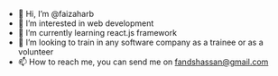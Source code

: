 - 👋 Hi, I’m @faizaharb
- 👀 I’m interested in web development
- 🌱 I’m currently learning react.js framework
- 💞️ I’m looking to train in any software company as a trainee or as a volunteer
- 📫 How to reach me, you can send me on fandshassan@gmail.com

<!---
faizaharb/faizaharb is a ✨ special ✨ repository because its `README.md` (this file) appears on your GitHub profile.
You can click the Preview link to take a look at your changes.
--->
